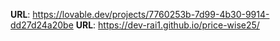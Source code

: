 **URL**: https://lovable.dev/projects/7760253b-7d99-4b30-9914-dd27d24a20be
**URL**: https://dev-rai1.github.io/price-wise25/
